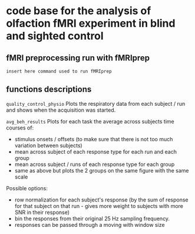 # code base for the analysis of olfaction fMRI experiment in blind and sighted control


## fMRI preprocessing run with fMRIprep

```
insert here command used to run fMRIprep
```


## functions descriptions

`quality_control_physio`
Plots the respiratory data from each subject / run and shows when the acquisition was started.

`avg_beh_results`
Plots for each task the average across subjects time courses of:
- stimulus onsets / offsets (to make sure that there is not too much variation between subjects)
- mean across subject of each response type for each run and each group
- mean across subject / runs of each response type for each group
- same as above but plots the 2 groups on the same figure with the same scale

Possible options:
 - row normalization for each subject's response (by the sum of response for that subject on that run - gives more weight to subjects with more SNR in their response)
 - bin the responses from their original 25 Hz sampling frequency.
 - responses can be passed through a moving with window size
